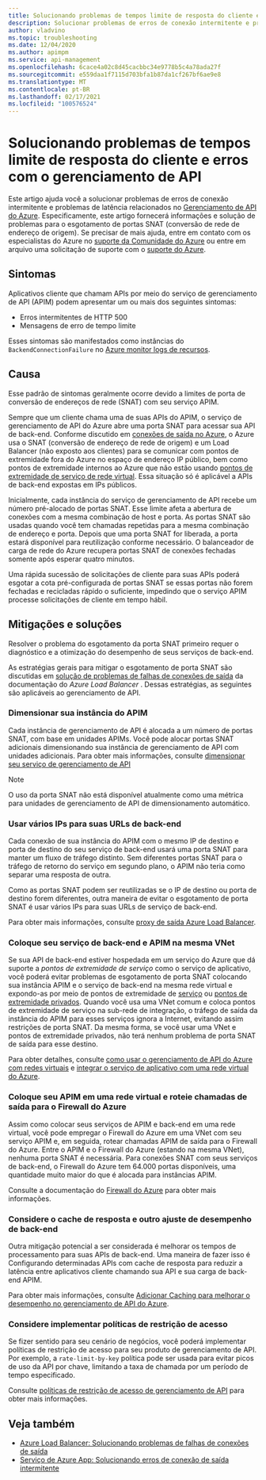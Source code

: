```yaml
---
title: Solucionando problemas de tempos limite de resposta do cliente e erros com o gerenciamento de API
description: Solucionar problemas de erros de conexão intermitente e problemas de latência relacionados no gerenciamento de API
author: vladvino
ms.topic: troubleshooting
ms.date: 12/04/2020
ms.author: apimpm
ms.service: api-management
ms.openlocfilehash: 6cace4a02c8d45cacbbc34e9778b5c4a78ada27f
ms.sourcegitcommit: e559daa1f7115d703bfa1b87da1cf267bf6ae9e8
ms.translationtype: MT
ms.contentlocale: pt-BR
ms.lasthandoff: 02/17/2021
ms.locfileid: "100576524"
---
```

# <a name="troubleshooting-client-response-timeouts-and-errors-with-api-management"></a>Solucionando problemas de tempos limite de resposta do cliente e erros com o gerenciamento de API

Este artigo ajuda você a solucionar problemas de erros de conexão intermitente e problemas de latência relacionados no [Gerenciamento de API do Azure](./api-management-key-concepts.md). Especificamente, este artigo fornecerá informações e solução de problemas para o esgotamento de portas SNAT (conversão de rede de endereço de origem). Se precisar de mais ajuda, entre em contato com os especialistas do Azure no [suporte da Comunidade do Azure](https://azure.microsoft.com/support/community/) ou entre em arquivo uma solicitação de suporte com o [suporte do Azure](https://azure.microsoft.com/support/options/).

## <a name="symptoms"></a>Sintomas

Aplicativos cliente que chamam APIs por meio do serviço de gerenciamento de API (APIM) podem apresentar um ou mais dos seguintes sintomas:

* Erros intermitentes de HTTP 500
* Mensagens de erro de tempo limite

Esses sintomas são manifestados como instâncias do `BackendConnectionFailure` no [Azure monitor logs de recursos](../azure-monitor/essentials/resource-logs.md).

## <a name="cause"></a>Causa

Esse padrão de sintomas geralmente ocorre devido a limites de porta de conversão de endereços de rede (SNAT) com seu serviço APIM.

Sempre que um cliente chama uma de suas APIs do APIM, o serviço de gerenciamento de API do Azure abre uma porta SNAT para acessar sua API de back-end. Conforme discutido em [conexões de saída no Azure](../load-balancer/load-balancer-outbound-connections.md), o Azure usa o SNAT (conversão de endereço de rede de origem) e um Load Balancer (não exposto aos clientes) para se comunicar com pontos de extremidade fora do Azure no espaço de endereço IP público, bem como pontos de extremidade internos ao Azure que não estão usando [pontos de extremidade de serviço de rede virtual](../virtual-network/virtual-network-service-endpoints-overview.md). Essa situação só é aplicável a APIs de back-end expostas em IPs públicos.

Inicialmente, cada instância do serviço de gerenciamento de API recebe um número pré-alocado de portas SNAT. Esse limite afeta a abertura de conexões com a mesma combinação de host e porta. As portas SNAT são usadas quando você tem chamadas repetidas para a mesma combinação de endereço e porta. Depois que uma porta SNAT for liberada, a porta estará disponível para reutilização conforme necessário. O balanceador de carga de rede do Azure recupera portas SNAT de conexões fechadas somente após esperar quatro minutos.

Uma rápida sucessão de solicitações de cliente para suas APIs poderá esgotar a cota pré-configurada de portas SNAT se essas portas não forem fechadas e recicladas rápido o suficiente, impedindo que o serviço APIM processe solicitações de cliente em tempo hábil.

## <a name="mitigations-and-solutions"></a>Mitigações e soluções

Resolver o problema do esgotamento da porta SNAT primeiro requer o diagnóstico e a otimização do desempenho de seus serviços de back-end.

As estratégias gerais para mitigar o esgotamento de porta SNAT são discutidas em [solução de problemas de falhas de conexões de saída](../load-balancer/troubleshoot-outbound-connection.md) da documentação do *Azure Load Balancer* . Dessas estratégias, as seguintes são aplicáveis ao gerenciamento de API.

### <a name="scale-your-apim-instance"></a>Dimensionar sua instância do APIM

Cada instância de gerenciamento de API é alocada a um número de portas SNAT, com base em unidades APIMs. Você pode alocar portas SNAT adicionais dimensionando sua instância de gerenciamento de API com unidades adicionais. Para obter mais informações, consulte [dimensionar seu serviço de gerenciamento de API](upgrade-and-scale.md#scale-your-api-management-service)

> [!NOTE]
> O uso da porta SNAT não está disponível atualmente como uma métrica para unidades de gerenciamento de API de dimensionamento automático.

### <a name="use-multiple-ips-for-your-backend-urls"></a>Usar vários IPs para suas URLs de back-end

Cada conexão de sua instância do APIM com o mesmo IP de destino e porta de destino do seu serviço de back-end usará uma porta SNAT para manter um fluxo de tráfego distinto. Sem diferentes portas SNAT para o tráfego de retorno do serviço em segundo plano, o APIM não teria como separar uma resposta de outra.

Como as portas SNAT podem ser reutilizadas se o IP de destino ou porta de destino forem diferentes, outra maneira de evitar o esgotamento de porta SNAT é usar vários IPs para suas URLs de serviço de back-end.

Para obter mais informações, consulte [proxy de saída Azure Load Balancer](../load-balancer/load-balancer-outbound-connections.md).

### <a name="place-your-apim-and-backend-service-in-the-same-vnet"></a>Coloque seu serviço de back-end e APIM na mesma VNet

Se sua API de back-end estiver hospedada em um serviço do Azure que dá suporte a *pontos de extremidade de serviço* como o serviço de aplicativo, você poderá evitar problemas de esgotamento de porta SNAT colocando sua instância APIM e o serviço de back-end na mesma rede virtual e expondo-as por meio de pontos de extremidade de [serviço](../virtual-network/virtual-network-service-endpoints-overview.md) ou [pontos de extremidade privados](../private-link/private-endpoint-overview.md). Quando você usa uma VNet comum e coloca pontos de extremidade de serviço na sub-rede de integração, o tráfego de saída da instância do APIM para esses serviços ignora a Internet, evitando assim restrições de porta SNAT. Da mesma forma, se você usar uma VNet e pontos de extremidade privados, não terá nenhum problema de porta SNAT de saída para esse destino.

Para obter detalhes, consulte [como usar o gerenciamento de API do Azure com redes virtuais](api-management-using-with-vnet.md) e [integrar o serviço de aplicativo com uma rede virtual do Azure](../app-service/web-sites-integrate-with-vnet.md).

### <a name="place-your-apim-in-a-virtual-network-and-route-outbound-calls-to-azure-firewall"></a>Coloque seu APIM em uma rede virtual e roteie chamadas de saída para o Firewall do Azure

Assim como colocar seus serviços de APIM e back-end em uma rede virtual, você pode empregar o Firewall do Azure em uma VNet com seu serviço APIM e, em seguida, rotear chamadas APIM de saída para o Firewall do Azure. Entre o APIM e o Firewall do Azure (estando na mesma VNet), nenhuma porta SNAT é necessária. Para conexões SNAT com seus serviços de back-end, o Firewall do Azure tem 64.000 portas disponíveis, uma quantidade muito maior do que é alocada para instâncias APIM.

Consulte a documentação do [Firewall do Azure](../firewall/overview.md) para obter mais informações.

### <a name="consider-response-caching-and-other-backend-performance-tuning"></a>Considere o cache de resposta e outro ajuste de desempenho de back-end

Outra mitigação potencial a ser considerada é melhorar os tempos de processamento para suas APIs de back-end. Uma maneira de fazer isso é Configurando determinadas APIs com cache de resposta para reduzir a latência entre aplicativos cliente chamando sua API e sua carga de back-end APIM.

Para obter mais informações, consulte [Adicionar Caching para melhorar o desempenho no gerenciamento de API do Azure](api-management-howto-cache.md).

### <a name="consider-implementing-access-restriction-policies"></a>Considere implementar políticas de restrição de acesso

Se fizer sentido para seu cenário de negócios, você poderá implementar políticas de restrição de acesso para seu produto de gerenciamento de API. Por exemplo, a `rate-limit-by-key` política pode ser usada para evitar picos de uso da API por chave, limitando a taxa de chamada por um período de tempo especificado.

Consulte [políticas de restrição de acesso de gerenciamento de API](api-management-access-restriction-policies.md) para obter mais informações.

## <a name="see-also"></a>Veja também

* [Azure Load Balancer: Solucionando problemas de falhas de conexões de saída](../load-balancer/troubleshoot-outbound-connection.md)
* [Serviço de Azure App: Solucionando erros de conexão de saída intermitente](../app-service/troubleshoot-intermittent-outbound-connection-errors.md)

